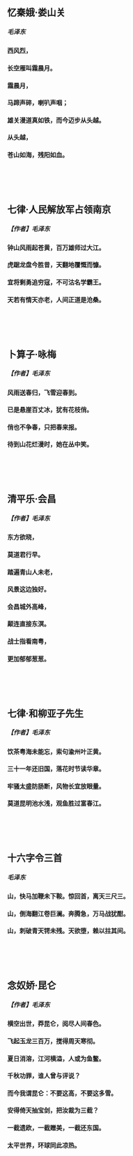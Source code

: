 ## 忆秦娥·娄山关
##### 毛泽东
#### 西风烈，
#### 长空雁叫霜晨月。
#### 霜晨月，
#### 马蹄声碎，喇叭声咽；
#### 雄关漫道真如铁，而今迈步从头越。
#### 从头越，
#### 苍山如海，残阳如血。 
<br/><br/><br/>


## 七律·人民解放军占领南京
##### 【作者】**毛泽东**  
#### 钟山风雨起苍黄，百万雄师过大江。  
#### 虎踞龙盘今胜昔，天翻地覆慨而慷。  
#### 宜将剩勇追穷寇，不可沽名学霸王。  
#### 天若有情天亦老，人间正道是沧桑。 
<br/><br/><br/> 
  

## 卜算子·咏梅  
##### 【作者】**毛泽东**  
####  风雨送春归，飞雪迎春到。  
#### 已是悬崖百丈冰，犹有花枝俏。  
####  俏也不争春，只把春来报。  
#### 待到山花烂漫时，她在丛中笑。  
<br/><br/><br/> 

## 清平乐·会昌
##### 【作者】毛泽东
#### 东方欲晓，
#### 莫道君行早。
#### 踏遍青山人未老，
#### 风景这边独好。
#### 会昌城外高峰，
#### 颠连直接东溟。
#### 战士指看南粤，
#### 更加郁郁葱葱。
<br/><br/><br/> 


## 七律·和柳亚子先生
##### 【作者】毛泽东
#### 饮茶粤海未能忘，索句渝州叶正黄。
#### 三十一年还旧国，落花时节读华章。
#### 牢骚太盛防肠断，风物长宜放眼量。
#### 莫道昆明池水浅，观鱼胜过富春江。
<br/><br/><br/> 


## 十六字令三首
##### 毛泽东
#### 山，快马加鞭未下鞍。惊回首，离天三尺三。
#### 山，倒海翻江卷巨澜。奔腾急，万马战犹酣。
#### 山，刺破青天锷未残。天欲堕，赖以拄其间。
<br/><br/><br/> 


## 念奴娇·昆仑
##### 【作者】毛泽东
#### 横空出世，莽昆仑，阅尽人间春色。
#### 飞起玉龙三百万，搅得周天寒彻。
#### 夏日消溶，江河横溢，人或为鱼鳖。
#### 千秋功罪，谁人曾与评说？
#### 而今我谓昆仑：不要这高，不要这多雪。
#### 安得倚天抽宝剑，把汝裁为三截？
#### 一截遗欧，一截赠美，一截还东国。
#### 太平世界，环球同此凉热。
<br/><br/><br/>









